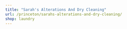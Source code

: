 ```yaml
---
title: "Sarah's Alterations And Dry Cleaning"
url: /princeton/sarahs-alterations-and-dry-cleaning/
shop: laundry
---
```

